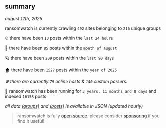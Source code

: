 
## summary
_august 12th, 2025_

ransomwatch is currently crawling `492` sites belonging to `216` unique groups

⏲ there have been `13` posts within the `last 24 hours`

🦈 there have been `85` posts within the `month of august`

🪐 there have been `209` posts within the `last 90 days`

🏚 there have been `1527` posts within the `year of 2025`

_⚙️ there are currently `79` online hosts & `140` custom parsers._

🦕 ransomwatch has been running for `3 years, 11 months and 8 days` and indexed `16158` posts

_all data  [(groups)](http://ransomwhat.telemetry.ltd/groups) and [(posts)](http://ransomwhat.telemetry.ltd/posts) is available in JSON (updated hourly)_

> ransomwatch is fully [open source](https://github.com/joshhighet/ransomwatch#ransomwatch--). please consider [sponsoring](https://github.com/sponsors/joshhighet) if you find it useful!
